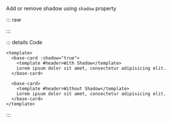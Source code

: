 Add or remove shadow using `shadow` property

::: raw

<ClientOnly>
  <CardShadow />
</ClientOnly>

:::

::: details Code

```vue
<template>
  <base-card :shadow="true">
    <template #header>With Shadow</template>
    Lorem ipsum dolor sit amet, consectetur adipisicing elit.
  </base-card>

  <base-card>
    <template #header>Without Shadow</template>
    Lorem ipsum dolor sit amet, consectetur adipisicing elit.
  </base-card>
</template>
```

:::
